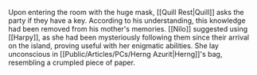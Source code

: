 Upon entering the room with the huge mask, [[Quill Rest|Quill]] asks the party if they have a key. According to his understanding, this knowledge had been removed from his mother's memories. [[Nilo]] suggested using [[Harpy]], as she had been mysteriously following them since their arrival on the island, proving useful with her enigmatic abilities. She lay unconscious in [[Public/Articles/PCs/Herng Azurit|Herng]]'s bag, resembling a crumpled piece of paper.